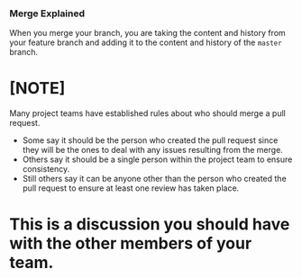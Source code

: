 ### Merge Explained

When you merge your branch, you are taking the content and history from your feature branch and adding it to the content and history of the `master` branch.

[NOTE]
====
Many project teams have established rules about who should merge a pull request.

- Some say it should be the person who created the pull request since they will be the ones to deal with any issues resulting from the merge.
- Others say it should be a single person within the project team to ensure consistency.
- Still others say it can be anyone other than the person who created the pull request to ensure at least one review has taken place.

This is a discussion you should have with the other members of your team.
====
